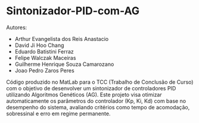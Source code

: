 # Sintonizador-PID-com-AG

Autores:
- Arthur Evangelista dos Reis Anastacio
- David Ji Hoo Chang
- Eduardo Batistini Ferraz
- Felipe Walczak Maceiras
- Guilherme Henrique Souza Camarozano
- Joao Pedro Zaros Peres

Código produzido no MatLab para o TCC (Trabalho de Conclusão de Curso) com o objetivo de desenvolver um sintonizador de controladores PID utilizando Algoritmos Genéticos (AG). 
Este projeto visa otimizar automaticamente os parâmetros do controlador (Kp, Ki, Kd) com base no desempenho do sistema, avaliando critérios como tempo de acomodação, sobressinal e erro em regime permanente.
